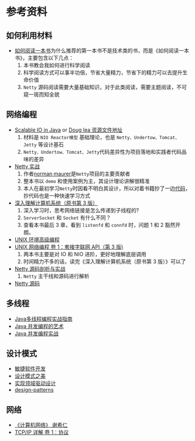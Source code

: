 # 参考资料

## 如何利用材料

* [如何阅读一本书](https://book.douban.com/subject/1013208/)为什么推荐的第一本书不是技术类的书，而是《如何阅读一本书》，主要包含以下几点：
  1. 本书教会我如何进行科学阅读
  2. 科学阅读方式可以事半功倍，节省大量精力，节省下的精力可以去提升生命价值
  3. `Netty` 源码阅读需要大量基础知识，对于此类阅读，需要主题阅读，不可窥一斑而知全貌

## 网络编程

* [Scalable IO in Java](https://github.com/sona0402/sona-renfakai/blob/master/netty/doug-lea/nio.pdf)  or
[Doug lea 资源文件地址](http://gee.cs.oswego.edu)
  1. 材料是 `NIO Reactor模型` 基础理论，也是 `Netty、Undertow、Tomcat、Jetty` 等设计基石
  2. `Netty、Undertow、Tomcat、Jetty`代码差异性为项目落地和实践者代码品味的差异
* [Netty 实战](https://book.douban.com/subject/27038538/)
  1. 作者[norman maurer](https://github.com/normanmaurer)是`Netty`项目的主要贡献者
  2. 整本书以 `demo` 和使用案例为主，其设计理论讲解很精准
  3. 本人在最初学习`Netty`时因看不明白其设计，所以对着书籍抄了一边[代码](https://github.com/sona0402/netty)，抄代码也是一种快速学习方式
* [深入理解计算机系统（原书第 3 版）](https://book.douban.com/subject/26912767/)
  1. 深入学习时，思考网络链接是怎么传递到子线程的?
  2. `ServerSocket` 和 `Socket` 有什么不同？
  3. 查看本书最后 3 章，看到 `listenfd` 和 `connfd` 时，问题 1 和 2 豁然开朗。
* [UNIX 环境高级编程](https://book.douban.com/subject/1788421/)
* [UNIX 网络编程 卷 1：套接字联网 API（第 3 版)](https://book.douban.com/subject/4859464/)
  1. 两本书主要是对 IO 和 NIO 进阶，更好地理解底层调用
  2. 时间精力不多的话，读完《深入理解计算机系统（原书第 3 版）》可以了
* [Netty 源码剖析与实战](https://time.geekbang.org/course/intro/100036701)
  1. `Netty` 主干线和源码进行解析
* [Netty 源码](https://github.com/netty/netty)

## 多线程

* [Java多线程编程实战指南](https://book.douban.com/subject/27034721/)
* [Java 并发编程的艺术](https://book.douban.com/subject/26591326/)
* [Java 并发编程实战](https://book.douban.com/subject/10484692/)

## 设计模式

* [敏捷软件开发](https://book.douban.com/subject/1140457/)
* [设计模式之美](https://time.geekbang.org/column/intro/250)
* [实现领域驱动设计](https://book.douban.com/subject/25844633/)
* [design-patterns](https://refactoringguru.cn/design-patterns/catalog)

## 网络

* [《计算机网络》 谢希仁](https://book.douban.com/subject/2970300/)
* [TCP/IP 详解 卷 1：协议](https://book.douban.com/subject/1088054/)
